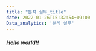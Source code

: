 ```yaml
---
title: "분석 실무_title"
date: 2022-01-26T15:32:54+09:00
Data_analytics: '분석 실무'
---
```

<h5>Hello world!!</h5>

